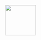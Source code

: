 <h1 align="center">
    <img src="https://ik.imagekit.io/ur6xo9m70i/virus_UBpVpRsCx.png" width="100">
</h1>